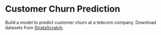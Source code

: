 # Customer Churn Prediction
 Build a model to predict customer churn at a telecom company. Download datasets from [StrataScratch](https://www.stratascratch.com/).

